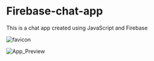 # Firebase-chat-app
This is a chat app created using JavaScript and Firebase

![favicon](https://shivanshu-tech18.github.io/Firebase-chat-app/favicon.png)


![App_Preview](https://shivanshu-tech18.github.io/Firebase-chat-app/App_Preview.png)
